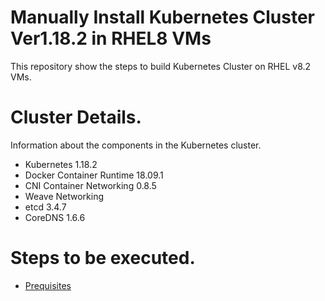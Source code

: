 # Manually Install Kubernetes Cluster Ver1.18.2 in RHEL8 VMs

This repository show the steps to build Kubernetes Cluster on RHEL v8.2 VMs.

Cluster Details.
=====================
Information about the components in the Kubernetes cluster.
* Kubernetes 1.18.2  
* Docker Container Runtime 18.09.1  
* CNI Container Networking 0.8.5
* Weave Networking  
* etcd 3.4.7
* CoreDNS 1.6.6

Steps to be executed.
=====================
* [Prequisites](https://github.com/sanjibbehera/ManuallyInstallKubernetesVer1_18InRHEL8/blob/master/doks/01-prerequisites.md)
